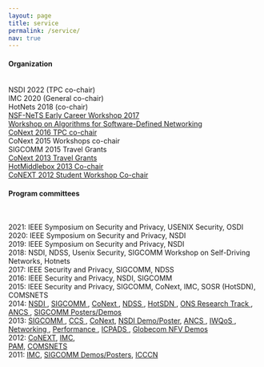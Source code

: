 ```yaml
---
layout: page
title: service
permalink: /service/
nav: true
---
```

 <h4>Organization</h4>  <br>
NSDI 2022 (TPC co-chair) <br>
IMC 2020 (General co-chair) <br>
HotNets 2018 (co-chair) <br>
<a href="https://sites.google.com/view/netsearlycareer2017">  NSF-NeTS Early Career Workshop 2017 </a>  <br>
<a href="http://dimacs.rutgers.edu/Workshops/SDNAlgorithms"> Workshop on Algorithms for Software-Defined Networking </a>  <br> 
 <a href="http://conferences.sigcomm.org/co-next/2016/#!/home">CoNext 2016 TPC co-chair </a> <br> 
 CoNext 2015 Workshops co-chair <br> SIGCOMM 2015 Travel Grants <br>
 <a href="http://conferences.sigcomm.org/co-next/2013"> CoNext 2013 Travel Grants</a> <br>
 <a href="http://conferences.sigcomm.org/co-next/2013/workshops/HotMiddlebox/index.html">HotMiddlebox 2013 Co-chair</a> <br>
 <a href="http://conferences.sigcomm.org/co-next/2012/workshops/student">CoNEXT 2012 Student Workshop Co-chair</a>  <br>


 <h4>Program committees</h4> <br>

2021: IEEE Symposium on Security and Privacy, USENIX Security, OSDI
<br>
2020: IEEE Symposium on Security and Privacy, NSDI
<br>
2019: IEEE Symposium on Security and Privacy, NSDI
<br>
2018:
NSDI, NDSS, Usenix Security, SIGCOMM Workshop on Self-Driving Networks, Hotnets
<br>
2017:
IEEE Security and Privacy, SIGCOMM, NDSS
<br>
2016:
IEEE Security and Privacy, NSDI, SIGCOMM 
<br> 2015:
IEEE Security and Privacy, SIGCOMM, CoNext, IMC, SOSR (HotSDN), COMSNETS
<br> 
2014: 
<a href="https://www.usenix.org/conference/nsdi14"> NSDI </a>, 
<a href="http://conferences.sigcomm.org/sigcomm/2014/"> SIGCOMM </a>,
<a href="http://conferences.sigcomm.org/co-next/2014/"> CoNext </a>,
<a href ="http://www.internetsociety.org/events/ndss-symposium-2014"> NDSS </a>, 
<a href ="http://http://conferences.sigcomm.org/sigcomm/2014/hotsdn.php"> HotSDN </a>, 
 <a href="http://www.opennetsummit.org/call-for-papers.html"> ONS Research Track </a>,
 <a href="http://ancsconf.org"> ANCS </a>,
 <a href="http://conferences.sigcomm.org/sigcomm/2014/cfpd.php"> SIGCOMM Posters/Demos </a>
<br> 
2013: 
<a href="http://conferences.sigcomm.org/sigcomm/2013/"> SIGCOMM </a>, 
<a href="http://www.sigsac.org/ccs/CCS2013/index.html"> CCS </a>,
<a href="http://conferences.sigcomm.org/co-next/2013"> CoNext</a>,
<a href="https://www.usenix.org/conference/nsdi13/posters-and-demos">  NSDI Demo/Poster</a>,
<a href="http://www.ancsconf.org"> ANCS </a>, 
<a href="http://www.ieee-iwqos.org/"> IWQoS </a>,
<a href="http://networking2013.poly.edu/"> Networking </a>, 
<a href="http://performance.cs.univie.ac.at/index.php?item=home">  Performance </a>, 
<a href="http://aces.snu.ac.kr/icpads13">  ICPADS </a>, 
<a href="http://www.ieee-globecom.org/Globecom13-Network%20Functions%20Virtualization-Call-For-Demos%20-Updates.pdf"> Globecom NFV Demos </a>
<br> 
2012: 
 <a href="http://conferences.sigcomm.org/co-next/2012">CoNEXT</a>, 
 <a href="http://conferences.sigcomm.org/imc/2012">IMC</a>,  
 <a href="http://pam2012.ftw.at/">PAM</a>, 
<a href="http://www.comsnets.org/">COMSNETS</a>
<br>
2011: 
<a href="http://conferences.sigcomm.org/imc/2011/">IMC</a>, 
<a href="http://conferences.sigcomm.org/sigcomm/2011/">SIGCOMM Demos/Posters</a>, 
<a href="http://icccn.org/icccn11/index.html">ICCCN</a>


